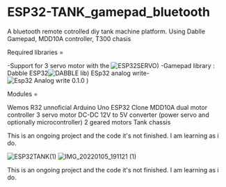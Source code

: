 # ESP32-TANK_gamepad_bluetooth
A bluetooth remote cotrolled diy tank machine platform. Using Dablle Gamepad, MDD10A controller, T300 chasis

Required libraries =

-Support for 3 servo motor with the ![ESP32SERVO)](https://github.com/STEMpedia/Dabble)
-Gamepad library : Dabble ESP32![DABBLE lib)](https://github.com/STEMpedia/Dabble)
ESp32 analog write-![Esp32 Analog write 0.1.0 )](https://www.arduino.cc/reference/en/libraries/esp32-analogwrite/)

Modules =

Wemos R32 unnoficial Arduino Uno ESP32 Clone
MDD10A dual motor controller 
3 servo motor
DC-DC 12V to 5V converter (power servo and optionally microcontroller)
2 geared motors
Tank chassis


This is an ongoing project and the code it's not finished. I am learning as i do.





![ESP32TANK(1)](https://user-images.githubusercontent.com/16311096/150753522-0e6289ba-77df-4ef5-adce-b3d14c208d27.jpg)
![IMG_20220105_191121 (1)](https://user-images.githubusercontent.com/16311096/150753539-d7de9401-07fa-4d01-aed4-9a9ded117269.jpg)

This is an ongoing project and the code it's not finished. I am learning as i do.
